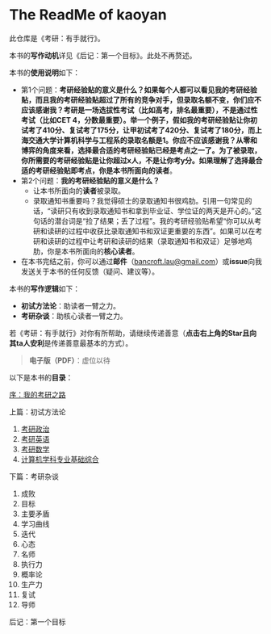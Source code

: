 # The ReadMe of kaoyan

此仓库是《考研：有手就行》。

本书的**写作动机**详见《后记：第一个目标》。此处不再赘述。

本书的**使用说明**如下：

- 第1个问题：**考研经验贴的意义是什么？**如果每个人都可以看见我的考研经验贴，而且我的考研经验贴超过了所有的竞争对手，但录取名额不变，你们应不应该感谢我？考研是一场选拔性考试（比如高考，排名最重要），不是通过性考试（比如CET 4，分数最重要）。举一个例子，假如我的考研经验贴让你初试考了410分、复试考了175分，让甲初试考了420分、复试考了180分，而上海交通大学计算机科学与工程系的录取名额是1。你应不应该感谢我？从零和博弈的角度来看，选择最合适的考研经验贴已经是考点之一了。为了被录取，你所需要的考研经验贴是让你超过x人，不是让你考y分。如果理解了选择最合适的考研经验贴即考点，你是本书所面向的**读者**。
- 第2个问题：**我的考研经验贴的意义是什么？**
  - 让本书所面向的**读者**被录取。
  - 录取通知书重要吗？我觉得硕士的录取通知书很鸡肋。引用一句常见的话，“读研只有收到录取通知书和拿到毕业证、学位证的两天是开心的。”这句话的潜台词是“捡了结果；丢了过程”。我的考研经验贴希望“你可以从考研和读研的过程中收获比录取通知书和双证更重要的东西”。如果可以在考研和读研的过程中让考研和读研的结果（录取通知书和双证）足够地鸡肋，你是本书所面向的**核心读者**。
- 在本书完结之前，你可以通过**邮件**（bancroft.lau@gmail.com）或**issue**向我发送关于本书的任何反馈（疑问、建议等）。

本书的**写作逻辑**如下：

- **初试方法论**：助读者一臂之力。
- **考研杂谈**：助核心读者一臂之力。

若《考研：有手就行》对你有所帮助，请继续传递善意（**点击右上角的Star且向其ta人安利**是传递善意最基本的方式）。

> **电子版（PDF）**：虚位以待

以下是本书的**目录**：

[序：我的考研之路](https://github.com/Anticorianderist/kaoyan/blob/main/src/1-preface-my-postgraduate-entrance-examination.md)

上篇：初试方法论

1. [考研政治](https://github.com/Anticorianderist/kaoyan/blob/main/src/1-methodologies/1-101.md)
2. [考研英语](https://github.com/Anticorianderist/kaoyan/blob/main/src/1-methodologies/2-201.md)
3. [考研数学](https://github.com/Anticorianderist/kaoyan/blob/main/src/1-methodologies/3-301.md)
4. [计算机学科专业基础综合](https://github.com/Anticorianderist/kaoyan/blob/main/src/1-methodologies/4-408.md)

下篇：考研杂谈

1. 成败
2. 目标
3. 主要矛盾
4. 学习曲线
5. 迭代
6. 心态
7. 名师
8. 执行力
9. 概率论
10. 生产力
11. 复试
12. 导师

后记：第一个目标